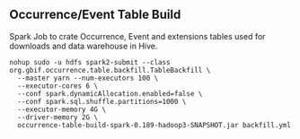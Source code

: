 ## Occurrence/Event Table Build
Spark Job to crate Occurrence, Event and extensions tables used for downloads and data warehouse in Hive.

```
nohup sudo -u hdfs spark2-submit --class  org.gbif.occurrence.table.backfill.TableBackfill \
  --master yarn --num-executors 100 \
  --executor-cores 6 \
  --conf spark.dynamicAllocation.enabled=false \
  --conf spark.sql.shuffle.partitions=1000 \
  --executor-memory 4G \
  --driver-memory 2G \
  occurrence-table-build-spark-0.189-hadoop3-SNAPSHOT.jar backfill.yml
```
